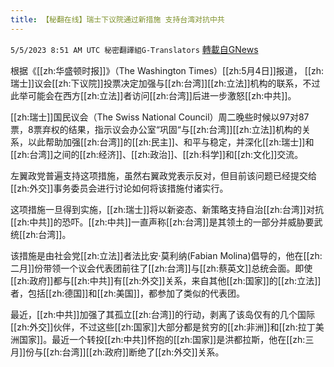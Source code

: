 ```yaml
---
title: 【秘翻在线】瑞士下议院通过新措施 支持台湾对抗中共
---
```

`5/5/2023 8:51 AM UTC 秘密翻譯組G-Translators` [轉載自GNews](https://gnews.org/articles/1276938)

根据《[[zh:华盛顿时报]]》（The Washington Times）[[zh:5月4日]]报道， [[zh:瑞士]]议会[[zh:下议院]]投票决定加强与[[zh:台湾]][[zh:立法]]机构的联系，不过此举可能会在西方[[zh:立法]]者访问[[zh:台湾]]后进一步激怒[[zh:中共]]。

[[zh:瑞士]]国民议会（The Swiss National Council）周二晚些时候以97对87票，8票弃权的结果，指示议会办公室“巩固“与[[zh:台湾]][[zh:立法]]机构的关系，以此帮助加强[[zh:台湾]]的[[zh:民主]]、和平与稳定，并深化[[zh:瑞士]]和[[zh:台湾]]之间的[[zh:经济]]、[[zh:政治]]、[[zh:科学]]和[[zh:文化]]交流。

左翼政党普遍支持这项措施，虽然右翼政党表示反对，但目前该问题已经提交给[[zh:外交]]事务委员会进行讨论如何将该措施付诸实行。

这项措施一旦得到实施，[[zh:瑞士]]将以新姿态、新策略支持自治[[zh:台湾]]对抗[[zh:中共]]的恐吓。[[zh:中共]]一直声称[[zh:台湾]]是其领土的一部分并威胁要武统[[zh:台湾]]。

该措施是由社会党[[zh:立法]]者法比安·莫利纳(Fabian Molina)倡导的，他在[[zh:二月]]份带领一个议会代表团前往了[[zh:台湾]]与[[zh:蔡英文]]总统会面。即使[[zh:政府]]都与[[zh:中共]]有[[zh:外交]]关系，来自其他[[zh:国家]]的[[zh:立法]]者，包括[[zh:德国]]和[[zh:美国]]，都参加了类似的代表团。

最近，[[zh:中共]]加强了其孤立[[zh:台湾]]的行动，剥离了该岛仅有的几个国际[[zh:外交]]伙伴，不过这些[[zh:国家]]大部分都是贫穷的[[zh:非洲]]和[[zh:拉丁美洲国家]]。最近一个转投[[zh:中共]]怀抱的[[zh:国家]]是洪都拉斯，他在[[zh:三月]]份与[[zh:台湾]][[zh:政府]]断绝了[[zh:外交]]关系。
